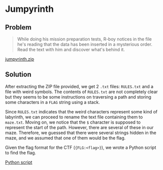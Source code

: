 # Jumpyrinth

## Problem

> While doing his mission preparation tests, R-boy notices in the file he's reading that the data has been inserted in a mysterious order. Read the text with him and discover what's behind it.

[jumpyrinth.zip](jumpyrinth.zip)

## Solution

After extracting the ZIP file provided, we get 2 `.txt` files: `RULES.txt` and a file with weird symbols. The contents of `RULES.txt` are not completely clear but they seems to be some instructions on traversing a path and storing some characters in a `FLAG` string using a stack.

Since `RULES.txt` indicates that the weird characters represent some kind of labyrinth, we can proceed to rename the text file containing them to `maze.txt`. Moving on, we notice that the `$` character is supposed to represent the start of the path. However, there are several of these in our maze. Therefore, we guessed that there were several strings hidden in the maze, and we assumed that one of them would be the flag.

Given the flag format for the CTF (`{FLG:<flag>}`), we wrote a Python script to find the flag.

[Python script](solver.py)
